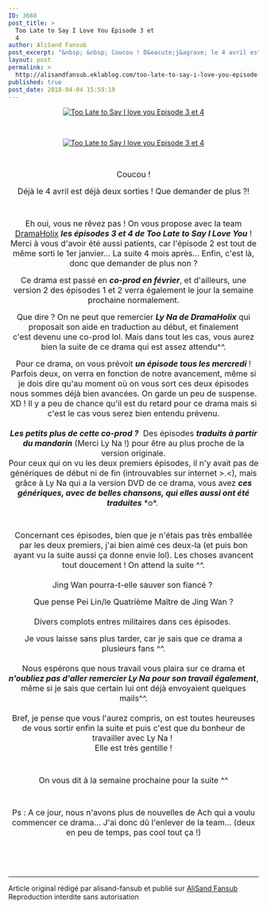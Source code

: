 ```yaml
---
ID: 3668
post_title: >
  Too Late to Say I Love You Episode 3 et
  4
author: AliSand Fansub
post_excerpt: "&nbsp; &nbsp; Coucou ! D&eacute;j&agrave; le 4 avril est d&eacute;j&agrave; deux sorties ! Que demander de plus ?! &nbsp; Eh oui, vous ne r&ecirc;vez pas ! On vous propose avec la team DramaHolix &nbsp; les &eacute;pisodes 3 et 4 de Too Late to Say I Love You ! Merci &agrave; vous d'avoir &eacute;t&eacute; aussi patients, car l'&eacute;pisode 2 est tout de m&ecirc;me sorti le..."
layout: post
permalink: >
  http://alisandfansub.eklablog.com/too-late-to-say-i-love-you-episode-3-et-4-a139483460
published: true
post_date: 2018-04-04 15:59:19
---
```

<p style="text-align: center;"><a href="http://ekladata.com/gA2hDGNO2sGb9JdkOYJY7AHr7pM.png"><img src="https://united-subs.dearclouds.com/wp-content/uploads/2018/04/de788da066b1ee23330d4f215a1751e2.jpg" alt="Too Late to Say I love you Episode 3 et 4"/></a></p>
<p style="text-align: center;">&nbsp;</p>
<p style="text-align: center;"><a href="http://ekladata.com/2lbWMY8sB8ZQUqYrygHqTk9kxmg.png"><img src="http://ekladata.com/2lbWMY8sB8ZQUqYrygHqTk9kxmg@500x281.png" alt="Too Late to Say I love you Episode 3 et 4"/></a></p>
<p style="text-align: center;">&nbsp;</p>
<p style="text-align: center;"><span style="font-size: 12pt;">Coucou !</span></p>
<p style="text-align: center;"><span style="font-size: 16px;">D&eacute;j&agrave; le 4 avril est d&eacute;j&agrave; deux sorties ! Que demander de plus ?!</span></p>
<p style="text-align: center;">&nbsp;</p>
<p style="text-align: center;"><span style="font-size: 12pt;">Eh oui, vous ne r&ecirc;vez pas ! On vous propose avec la team <a href="https://dramaholixvip.wordpress.com/">DramaHolix</a>&nbsp;<em><strong>les &eacute;pisodes 3 et 4 de Too Late to Say I Love You</strong></em> ! Merci &agrave; vous d'avoir &eacute;t&eacute; aussi patients, car l'&eacute;pisode 2 est tout de m&ecirc;me sorti le 1er janvier... La suite 4 mois apr&egrave;s... Enfin, c'est l&agrave;, donc que demander de plus non ?</span></p>
<p style="text-align: center;"><span style="font-size: 12pt;">Ce&nbsp;drama est pass&eacute; en <strong><em>co-prod en f&eacute;vrier</em></strong>, et d'ailleurs, une version 2 des &eacute;pisodes 1 et 2 verra &eacute;galement le jour la semaine prochaine normalement.</span></p>
<p style="text-align: center;"><span style="font-size: 12pt;">Que dire ? On ne peut que remercier <strong><em>Ly Na de DramaHolix</em></strong> qui proposait son aide en traduction au d&eacute;but, et finalement c'est&nbsp;devenu une co-prod lol. Mais dans tout les cas, vous aurez bien la suite de ce drama qui&nbsp;est assez attendu^^.</span></p>
<p style="text-align: center;"><span style="font-size: 12pt;">Pour ce drama, on vous pr&eacute;voit&nbsp;<strong><em>un &eacute;pisode tous les mercredi</em></strong> ! Parfois deux, on verra en fonction de notre avancement, m&ecirc;me si je dois dire qu'au moment o&ugrave; on vous sort ces deux &eacute;pisodes nous sommes d&eacute;j&agrave; bien avanc&eacute;es. On garde un peu de suspense. XD ! Il y a peu de chance qu'il est du retard pour ce drama mais si c'est le cas vous serez bien entendu pr&eacute;venu.<br/><br/><strong><em>Les petits plus de cette co-prod ?</em></strong>&nbsp; Des &eacute;pisodes <strong><em>traduits &agrave; partir du mandarin</em></strong> (Merci Ly Na !) pour &ecirc;tre au plus proche de la version originale.<br/>Pour ceux qui on vu les deux premiers &eacute;pisodes, il n'y avait pas de g&eacute;n&eacute;riques de d&eacute;but ni de fin (introuvables sur internet &gt;.&lt;), mais gr&acirc;ce &agrave; Ly Na qui a la version DVD de ce drama, vous avez <strong><em>ces g&eacute;n&eacute;riques, avec de belles chansons, qui elles aussi ont &eacute;t&eacute; traduites</em></strong> *o*.&nbsp;</span></p>
<p style="text-align: center;">&nbsp;</p>
<p style="text-align: center;"><span style="font-size: 12pt;">Concernant ces &eacute;pisodes, bien que je n'&eacute;tais pas tr&egrave;s emball&eacute;e par les deux premiers, j'ai bien aim&eacute; ces deux-la (et puis bon ayant vu la suite aussi &ccedil;a donne envie lol). Les choses avancent tout doucement ! On attend la suite ^^.<br/><br/>Jing Wan pourra-t-elle sauver son fianc&eacute; ?&nbsp;</span></p>
<p style="text-align: center;"><span style="font-size: 12pt;">Que pense Pei Lin/le Quatri&egrave;me Ma&icirc;tre de Jing Wan ?<br/><br/>Divers complots entres militaires dans ces &eacute;pisodes.&nbsp;</span></p>
<p style="text-align: center;"><span style="font-size: 12pt;">Je vous laisse sans plus tarder, car je sais que ce drama a plusieurs fans ^^.<br/><br/>Nous esp&eacute;rons que nous travail vous plaira sur ce drama et <strong><em>n'oubliez pas d'aller remercier Ly Na pour son travail &eacute;galement</em></strong>, m&ecirc;me si je sais que certain lui ont d&eacute;j&agrave; envoyaient&nbsp;quelques mails^^.<br/><br/>Bref, je pense que vous l'aurez compris, on est toutes heureuses de vous sortir enfin la suite et puis c'est que du bonheur de travailler avec Ly Na !&nbsp;<br/>Elle est tr&egrave;s gentille !</span></p>
<p style="text-align: center;">&nbsp;</p>
<p style="text-align: center;"><span style="font-size: 12pt;">On vous dit &agrave; la semaine prochaine pour la suite ^^</span></p>
<p style="text-align: center;">&nbsp;</p>
<p style="text-align: center;"><span style="font-size: 16px;">Ps : A ce jour, nous n'avons plus de nouvelles de Ach qui a voulu commencer ce drama... J'ai donc d&ucirc; l'enlever de la team... (deux en peu de temps, pas cool tout &ccedil;a !)</span></p><br /><br /><br /><hr />Article original rédigé par alisand-fansub et publié sur <a href="http://alisandfansub.eklablog.com/">AliSand Fansub</a> <br /> Reproduction interdite sans autorisation